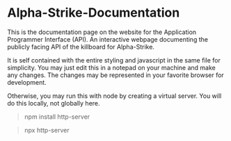 # Alpha-Strike-Documentation
This is the documentation page on the website for the Application Programmer Interface (API). An interactive webpage documenting the publicly facing API of the killboard for Alpha-Strike.

It is self contained with the entire styling and javascript in the same file for simplicity. You may just edit this in a notepad on your machine and make any changes. The changes may be represented in your favorite browser for development.

Otherwise, you may run this with node by creating a virtual server. You will do this locally, not globally here.

> npm install http-server

> npx http-server
